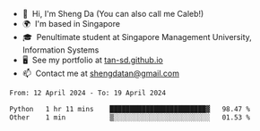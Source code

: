 <!---
tan-sd/tan-sd is a ✨ special ✨ repository because its `README.md` (this file) appears on your GitHub profile.
You can click the Preview link to take a look at your changes.
--->
- 👋  Hi, I'm Sheng Da (You can also call me Caleb!)
- 🌍  I'm based in Singapore
- 🎓  Penultimate student at Singapore Management University, Information Systems
- 🖥️  See my portfolio at [tan-sd.github.io](https://tan-sd.github.io/)
- 📫  Contact me at [shengdatan@gmail.com](mailto:shengdatan@gmail.com)

<!--START_SECTION:waka-->

```txt
From: 12 April 2024 - To: 19 April 2024

Python   1 hr 11 mins    ████████████████████████▓   98.47 %
Other    1 min           ▒░░░░░░░░░░░░░░░░░░░░░░░░   01.53 %
```

<!--END_SECTION:waka-->
